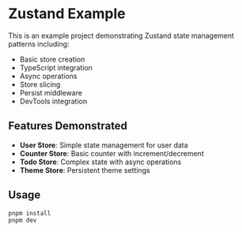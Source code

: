 # Zustand Example

This is an example project demonstrating Zustand state management patterns including:

- Basic store creation
- TypeScript integration
- Async operations
- Store slicing
- Persist middleware
- DevTools integration

## Features Demonstrated

- **User Store**: Simple state management for user data
- **Counter Store**: Basic counter with increment/decrement
- **Todo Store**: Complex state with async operations
- **Theme Store**: Persistent theme settings

## Usage

```bash
pnpm install
pnpm dev
```

